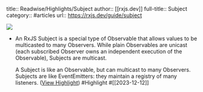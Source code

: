 title:: Readwise/Highlights/Subject
author:: [[rxjs.dev]]
full-title:: Subject
category:: #articles
url:: https://rxjs.dev/guide/subject

![](https://readwise-assets.s3.amazonaws.com/static/images/article3.5c705a01b476.png)
- An RxJS Subject is a special type of Observable that allows values to be multicasted to many Observers. While plain Observables are unicast (each subscribed Observer owns an independent execution of the Observable), Subjects are multicast.
  
  A Subject is like an Observable, but can multicast to many Observers. Subjects are like EventEmitters: they maintain a registry of many listeners. ([View Highlight](https://read.readwise.io/read/01hhe4sp2yh6bdcm1gn8wnc58e)) #Highlight #[[2023-12-12]]